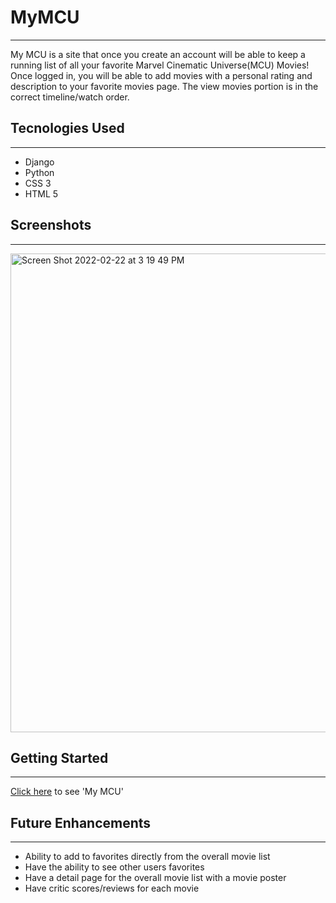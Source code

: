 # MyMCU

<hr />

<p>My MCU is a site that once you create an account will be able to keep a running list of all your favorite Marvel Cinematic Universe(MCU) Movies! Once logged in, you will be able to add movies with a personal rating and description to your favorite movies page. The view movies portion is in the correct timeline/watch order.</p>

<h2>Tecnologies Used</h2>

<hr />

<ul>
  <li>Django</li>
  <li>Python</li>
  <li>CSS 3</li>
  <li>HTML 5</li>
 </ul>
 
 <h2>Screenshots</h2>
 
 <hr />
 
 <img width="766" alt="Screen Shot 2022-02-22 at 3 19 49 PM" src="https://user-images.githubusercontent.com/94932808/155442726-3e1da3f9-47ea-4ae5-8194-1b01c3d471b2.png">
 
 <h2>Getting Started</h2>
 
 <hr />
 
 <p><a href="mymcu.herokuapp.com">Click here</a> to see 'My MCU'</p>
 
 <h2>Future Enhancements</h2>
 
 <hr />
 
 <ul>
  <li>Ability to add to favorites directly from the overall movie list</li>
  <li>Have the ability to see other users favorites</li>
  <li>Have a detail page for the overall movie list with a movie poster</li>
  <li>Have critic scores/reviews for each movie</li>
 </ul>
